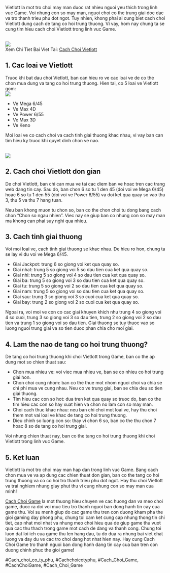 <p>Vietlott la mot tro choi may man duoc rat nhieu nguoi yeu thich trong linh vuc Game. Voi nhung con so may man, nguoi choi co the trung giai doc dac va tro thanh trieu phu dot ngot. Tuy nhien, khong phai ai cung biet cach choi Vietlott dung cach de tang co hoi trung thuong. Vi vay, hom nay chung ta se cung tim hieu cach choi Vietlott trong linh vuc Game.</p><br><img src="https://cachchoigame.com/wp-content/uploads/2025/03/cach-choi-vietlott-huong-dan-chi-tiet-de-ban-tro-thanh-nguoi-choi-thong-thai-67d3debbdd3d2.jpg"></br>
Xem Chi Tiet Bai Viet Tai: <a href="https://cachchoigame.com/cach-choi-vietlott/">Cach Choi Vietlott</a><h2>1. Cac loai ve Vietlott</h2><p>Truoc khi bat dau choi Vietlott, ban can hieu ro ve cac loai ve de co the chon mua dung va tang co hoi trung thuong. Hien tai, co 5 loai ve Vietlott gom:<br><img src="https://cachchoigame.com/wp-content/uploads/2025/03/Logo-cachchoigame.com_-800x800.png"></br><ul>
<li>Ve Mega 6/45</li>
<li>Ve Max 4D</li>
<li>Ve Power 6/55</li>
<li>Ve Max 3D</li>
<li>Ve Keno</li>
</ul><p>Moi loai ve co cach choi va cach tinh giai thuong khac nhau, vi vay ban can tim hieu ky truoc khi quyet dinh chon ve nao.</p><br><img src="https://cachchoigame.com/wp-content/uploads/2025/03/cach-choi-2-acc-roblox-kham-pha-the-gioi-day-ky-dieu-67d3eab590c0b.jpg"></br><h2>2. Cach choi Vietlott don gian</h2><p>De choi Vietlott, ban chi can mua ve tai cac diem ban ve hoac tren cac trang web dang tin cay. Sau do, ban chon 6 so tu 1 den 45 (doi voi ve Mega 6/45) hoac 6 so tu 1 den 55 (doi voi ve Power 6/55) va doi ket qua quay so vao thu 3, thu 5 va thu 7 hang tuan.<p>Neu ban khong muon tu chon so, ban co the chon choi tu dong bang cach chon “Chon so ngau nhien”. Viec nay se giup ban co nhung con so may man ma khong can phai suy nghi qua nhieu.</p><h2>3. Cach tinh giai thuong</h2><p>Voi moi loai ve, cach tinh giai thuong se khac nhau. De hieu ro hon, chung ta se lay vi du voi ve Mega 6/45.<ul>
<li>Giai Jackpot: trung 6 so giong voi ket qua quay so.</li>
<li>Giai nhat: trung 5 so giong voi 5 so dau tien cua ket qua quay so.</li>
<li>Giai nhi: trung 5 so giong voi 4 so dau tien cua ket qua quay so.</li>
<li>Giai ba: trung 5 so giong voi 3 so dau tien cua ket qua quay so.</li>
<li>Giai tu: trung 5 so giong voi 2 so dau tien cua ket qua quay so.</li>
<li>Giai nam: trung 5 so giong voi so dau tien cua ket qua quay so.</li>
<li>Giai sau: trung 3 so giong voi 3 so cuoi cua ket qua quay so.</li>
<li>Giai bay: trung 2 so giong voi 2 so cuoi cua ket qua quay so.</li>
</ul><p>Ngoai ra, voi moi ve con co cac giai khuyen khich nhu trung 4 so giong voi 4 so cuoi, trung 3 so giong voi 3 so dau tien, trung 2 so giong voi 2 so dau tien va trung 1 so giong voi so dau tien. Giai thuong se tuy thuoc vao so luong nguoi trung giai va so tien duoc phan chia cho moi giai.</p><h2>4. Lam the nao de tang co hoi trung thuong?</h2><p>De tang co hoi trung thuong khi choi Vietlott trong Game, ban co the ap dung mot so chien thuat sau:</p><ul>
<li>Chon mua nhieu ve: voi viec mua nhieu ve, ban se co nhieu co hoi trung giai hon.</li>
<li>Chon choi cung nhom: ban co the thue mot nhom nguoi choi va chia se chi phi mua ve cung nhau. Neu co ve trung giai, ban se chia deu so tien giai thuong.</li>
<li>Tim hieu cac con so hot: dua tren ket qua quay so truoc do, ban co the tim hieu cac con so hay xuat hien va chon no lam con so may man.</li>
<li>Choi cach thuc khac nhau: neu ban chi choi mot loai ve, hay thu choi them mot vai loai ve khac de tang co hoi trung thuong.</li>
<li>Dieu chinh so luong con so: thay vi chon 6 so, ban co the thu chon 7 hoac 8 so de tang co hoi trung giai.</li>
</ul><p>Voi nhung chien thuat nay, ban co the tang co hoi trung thuong khi choi Vietlott trong linh vuc Game.</p><h2>5. Ket luan</h2><p>Vietlott la mot tro choi may man hap dan trong linh vuc Game. Bang cach chon mua ve va ap dung cac chien thuat don gian, ban co the tang co hoi trung thuong va co co hoi tro thanh trieu phu dot ngot. Hay thu choi Vietlott va trai nghiem nhung giay phut thu vi cung nhung con so may man cua minh!</p><p><a href="https://cachchoigame.com/">Cach Choi Game</a> la mot thuong hieu chuyen ve cac huong dan va meo choi game, duoc ra doi voi muc tieu tro thanh nguoi ban dong hanh tin cay cua game thu. Voi su menh giup do cac game thu tren con duong kham pha the gioi gaming day phong phu, chung toi cam ket cung cap nhung thong tin chi tiet, cap nhat moi nhat va nhung meo choi hieu qua de giup game thu vuot qua cac thu thach trong game mot cach de dang va thanh cong. Chung toi luon dat loi ich cua game thu len hang dau, tu do dua ra nhung bai viet chat luong va day du ve cac tro choi dang hot nhat hien nay. Hay cung Cach Choi Game tro thanh nguoi ban dong hanh dang tin cay cua ban tren con duong chinh phuc the gioi game!</p>
#Cach_choi_co_ty_phu, #Cachchoicotyphu, #Cach_Choi_Game, #CachChoiGame, #Cach_Choi_Game
